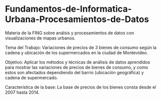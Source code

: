 # Fundamentos-de-Informatica-Urbana-Procesamientos-de-Datos
Materia de la FING sobre análsis y procesamientos de datos con visualizaciones de mapas urbanos. 

Tema del Trabajo:
Variaciones de precios de 3 bienes de consumo según la cadena y ubicación de los supermercados
en la ciudad de Montevideo.

Objetivo:
Aplicar los métodos y técnicas de análisis de datos aprendidos para mostrar las variaciones de
precios de bienes de consumo, y como estos son afectados dependiendo del barrio (ubicación
geográfica) y cadena de supermercado.

Característica de la base:
La base de precios de los bienes consta desde el 2007 hasta 2014.
